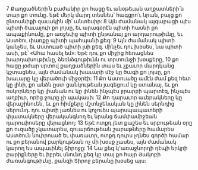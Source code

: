 7 Քաղցածների՛ն բաժանիր քո հացը
եւ անօթեւան աղքատների՛ն տար քո տունը.
եթէ մերկ մարդ տեսնես՝ հագցրո՛ւ նրան,
բայց քո ընտանիքի զաւակին մի՛ անտեսիր:
8 Այն ժամանակ այգաբացի պէս պիտի ծաւալուի քո լոյսը,
եւ արագօրէն պիտի հասնի քո ապաքինումը,
քո առջեւից պիտի ընթանայ քո արդարութիւնը,
եւ Աստծու փառքը պիտի պահպանի քեզ:
9 Այն ժամանակ պիտի կանչես,
եւ Աստուած պիտի լսի քեզ.
մինչեւ դու խօսես, նա պիտի ասի, թէ՝ «Ահա հասել եմ»:
Եթէ դու քո միջից հեռացնես խարդախութիւնը,
ձեռնձգութիւնն ու տրտունջի խօսքերը,
10 քո հացը յօժար սրտով քաղցածներին տաս
եւ չքաւոր մարդկանց կշտացնես,
այն ժամանակ խաւարի մէջ կը ծագի քո լոյսը,
քո խաւարը կը վերածուի միջօրէի:
11 Քո Աստուածը ամէն ժամ քեզ հետ կը լինի,
քո անձն ըստ ցանկութեան յագեցում կը ստանայ,
եւ քո ոսկորները կը լիանան ու կը լինեն ինչպէս ջրարբի պարտէզ,
ինչպէս աղբիւր, որից ջուրը չի պակասի:
12 Քո դարաւոր աւերակները կը վերաշինուեն,
եւ քո հիմքերը մշտնջենական կը լինեն սերնդից սերունդ.
դու պիտի յառնես ու կոչուես պարսպապատերի փլատակները վերականգնող
եւ նրանց ճամփամիջեան դարուփոսերը վերացնող:
13 Եթէ ոտքդ յետ քաշես
եւ սրբութեան օրը քո ուզածը չկատարես,
զուարճութեան շաբաթները համարես Աստծուն նուիրուած եւ փառաւոր,
ոտքդ դուրս չդնես գործի համար
ու քո բերանով բարկութեան ոչ մի խօսք չասես,
այն ժամանակ կարող ես ապաւինել Տիրոջը:
14 Նա քեզ կ՚առաջնորդի դէպի երկրի բարիքները
եւ իբրեւ սնունդ քեզ կը տայ քո հայր Յակոբի ժառանգութիւնը,
քանզի Տիրոջ բերանը խօսեց այս:
